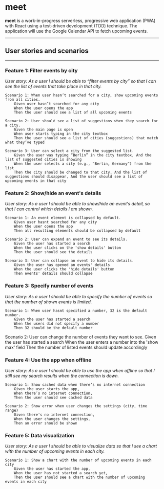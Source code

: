 # meet

**meet** is a work-in-progress serverless, progressive web application (PWA) with React using a test-driven development (TDD) technique. The application will use the Google Calendar API to fetch upcoming events.

---
## User stories and scenarios
---

### **Feature 1: Filter events by city**

*User story: 
    As a user
    I should be able to “filter events by city”
    so that I can see the list of events that take place in that city.*

    Scenario 1: When user hasn’t searched for a city, show upcoming events from all cities.
		Given user hasn’t searched for any city
		When the user opens the app
		Then the user should see a list of all upcoming events

    Scenario 2: User should see a list of suggestions when they search for a city.
		Given the main page is open
		When user starts typing in the city textbox
		Then the user should see a list of cities (suggestions) that match what they’ve typed

    Scenario 3: User can select a city from the suggested list.
		Given the user was typing “Berlin” in the city textbox, And the list of suggested cities is showing
		When the user selects a city (e.g., “Berlin, Germany”) from the list
		Then the city should be changed to that city, And the list of suggestions should disappear, And the user should see a list of upcoming events in that city


### **Feature 2: Show/hide an event's details**

*User story: 
    As a user
    I should be able to show/hide an event's detail,
    so that I can control which details I am shown.*

	Scenario 1: An event element is collapsed by default.
        Given user hasnt searched for any city
        When the user opens the app
        Then all resulting elements should be collapsed by default

    Scenario 2: User can expand an event to see its details.
        Given the user has started a search
        When the user clicks on the 'show details' button
        Then the user should see the details
        
    Scenario 3: User can collapse an event to hide its details.
        Given the user has opened an events' details
        When the user clicks the 'hide details' button
        Then events' details should collapse


### **Feature 3: Specify number of events**

*User story: 
    As a user
    I should be able to specify the number of events
    so that the number of shown events is limited.*

	Scenario 1: When user hasnt specified a number, 32 is the default number.
        Given the user has started a search
        When the users did not specify a number
        Then 32 should be the default number
	
Scenario 2: User can change the number of events they want to see.
        Given the user has started a search
        When the user enters a number into the 'show max' field
        Then the number of listed events should update accordingly


### **Feature 4: Use the app when offline**

*User story: 
    As a user
    I should be able to use the app when offline
    so that I still see my search results when the connection is down.*

	Scenario 1: Show cached data when there’s no internet connection
		Given the user starts the app,
		When there’s no internet connection,
		Then the user should see cached data

	Scenario 2: Show error when user changes the settings (city, time range)
		Given there's no internet connection,
		When the user changes the settings,
		Then an error should be shown


### **Feature 5: Data visualization**

*User story: 
    As a user
    I should be able to visualize data
    so that I see a chart with the number of upcoming events in each city.*

	Scenario 1: Show a chart with the number of upcoming events in each city
		Given the user has started the app,
		When the user has not started a search yet,
		Then the user should see a chart with the number of upcoming events in each city